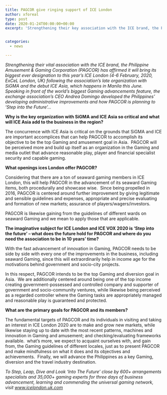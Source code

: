 ```yaml
---
title: PAGCOR give ringing support of ICE London
author: xforeal 
type: post
date: 2020-01-24T00:00:00+00:00
excerpt: 'Strengthening their key association with the ICE brand, the Philippine Amusement &amp;amp; Gaming Corporation (PAGCOR) has affirmed it will bring its biggest ever designation to this year&amp;rsquo;s ICE London (4-6 February, 2020, ExCeL London, UK) following the association&amp;rsquo;s ongoing organization with SiGMA and the debut ICE Asia, which happens in Manila this June '


categories:
  - news

---
```

_Strengthening their vital association with the ICE brand, the Philippine Amusement & Gaming Corporation (PAGCOR) has affirmed it will bring its biggest ever designation to this year&rsquo;s ICE London (4-6 February, 2020, ExCeL London, UK) following the association&rsquo;s late organization with SiGMA and the debut ICE Asia, which happens in Manila this June.&nbsp; Speaking in front of the world&rsquo;s biggest Gaming advancements feature, the exchange association&rsquo;s CEO Andrea Domingo developed the Philippines&rsquo; developing administrative improvements and how PAGCOR is planning to &lsquo;Step into the Future&rsquo;&hellip;_

**Why is the key organization with SiGMA and ICE Asia so critical and what will ICE Asia add to the business in the region?**

The concurrence with ICE Asia is critical on the grounds that SiGMA and ICE are important accomplices that can help PAGCOR to accomplish its objective to be the top Gaming and amusement goal in Asia.&nbsp; PAGCOR will be perceived more and build up itself as an organization in the Gaming and media outlet that advance reasonable play, player and financial specialist security and capable gaming.

**What openings ices London offer PAGCOR?**

Considering that there are a ton of seaward gaming members in ICE London, this will help PAGCOR in the advancement of its seaward Gaming items, both procedurally and showcase wise.&nbsp; Since being propelled in 2016, PAGCOR is centered around further improvement by giving legitimate and sensible guidelines and expenses, appropriate and precise evaluating and formation of new markets; assurance of players/wagers/investors.

PAGCOR is likewise gaining from the guidelines of different wards on seaward Gaming and we mean to apply those that are applicable.

**The imaginative subject for ICE London and ICE VOX 2020 is &lsquo;Step into the future&rsquo; &ndash; what does the future hold for PAGCOR and where do you need the association to be in 10 years&rsquo; time?**

With the fast advancement of innovation in Gaming, PAGCOR needs to be side by side with every one of the improvements in the business, including seaward Gaming, since this will extraordinarily help in income age for the motivations behind government and socio-city projects.

In this respect, PAGCOR intends to be the top Gaming and diversion goal in Asia.&nbsp; We are additionally centered around being one of the top income creating government-possessed and controlled company and supporter of government and socio-community ventures, while likewise being perceived as a regarded controller where the Gaming tasks are appropriately managed and reasonable play is guaranteed and protected.

**What are the primary goals for PAGCOR and its members?**

The fundamental targets of PAGCOR and its individuals in visiting and taking an interest in ICE London 2020 are to make and grow new markets, while likewise staying up to date with the most recent patterns, machines and innovation in Gaming and amusement; and checking/evaluating frameworks available.&nbsp; what&#8217;s more, we expect to acquaint ourselves with, and gain from, the Gaming guidelines of different locales, just as to present PAGCOR and make mindfulness on what it does and its objectives and achievements.&nbsp; Finally, we will advance the Philippines as a key Gaming, diversion and the travel industry destination.

_To Step, Leap, Dive and Look &#8216;Into The Future&#8217; close by 600+ arrangements specialists and 35,000+ gaming experts for three days of business advancement, learning and commending the universal gaming network, visit_ _www.icelondon.uk.com_